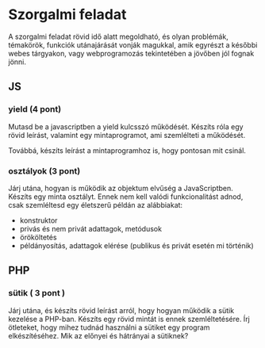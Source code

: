 # Szorgalmi feladat

A szorgalmi feladat rövid idő alatt megoldható, és olyan problémák, témakörök, funkciók utánajárását vonják magukkal, amik egyrészt a későbbi webes tárgyakon, vagy webprogramozás tekintetében a jövőben jól fognak jönni.

## JS
### yield (4 pont)

Mutasd be a javascriptben a yield kulcsszó működését. Készíts róla egy rövid leírást, valamint egy mintaprogramot, ami szemlélteti a működését.

Továbbá, készíts leírást a mintaprogramhoz is, hogy pontosan mit csinál.

### osztályok (3 pont)

Járj utána, hogyan is működik az objektum elvűség a JavaScriptben.
Készíts egy minta osztályt. Ennek nem kell valódi funkcionalitást adnod, csak szemléltesd egy életszerű példán az alábbiakat:
- konstruktor
- privás és nem privát adattagok, metódusok
- örököltetés
- példányosítás, adattagok elérése (publikus és privát esetén mi történik)

## PHP
### sütik ( 3 pont )

Járj utána, és készíts rövid leírást arról, hogy hogyan működik a sütik kezelése a PHP-ban. 
Készíts egy rövid mintát is ennek szemléltetésére.
Írj ötleteket, hogy mihez tudnád használni a sütiket egy program elkészítéséhez. 
Mik az előnyei és hátrányai a sütiknek?